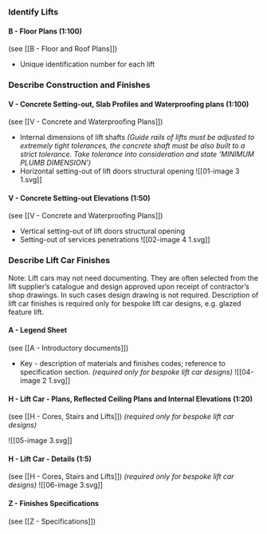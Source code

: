 ### Identify Lifts

#### B - Floor Plans (1:100)
(see [[B - Floor and Roof Plans]])
- Unique identification number for each lift

### Describe Construction and Finishes

#### V - Concrete Setting-out, Slab Profiles and Waterproofing plans (1:100)
(see [[V - Concrete and Waterproofing Plans]])
- Internal dimensions of lift shafts _(Guide rails of lifts must be adjusted to extremely tight tolerances, the concrete shaft must be also built to a strict tolerance. Take tolerance into consideration and state ‘MINIMUM PLUMB DIMENSION’)_
- Horizontal setting-out of lift doors structural opening
![[01-image 3 1.svg]]

#### V - Concrete Setting-out Elevations (1:50)
(see [[V - Concrete and Waterproofing Plans]])
- Vertical setting-out of lift doors structural opening
- Setting-out of services penetrations
![[02-image 4 1.svg]]

### Describe Lift Car Finishes
Note: 
Lift cars may not need documenting. They are often selected from the lift supplier’s catalogue and design approved upon receipt of contractor’s shop drawings. In such cases design drawing is not required. Description of lift car finishes is required only for bespoke lift car designs, e.g. glazed feature lift.


#### A - Legend Sheet
(see [[A - Introductory documents]])
- Key - description of materials and finishes codes; reference to specification section. _(required only for bespoke lift car designs)_
![[04-image 2 1.svg]]

#### H - Lift Car - Plans, Reflected Ceiling Plans and Internal Elevations (1:20)
(see [[H - Cores, Stairs and Lifts]])
_(required only for bespoke lift car designs)_

![[05-image 3.svg]]


#### H - Lift Car - Details (1:5)
(see [[H - Cores, Stairs and Lifts]])
_(required only for bespoke lift car designs)_
![[06-image 3.svg]]

#### Z - Finishes Specifications
(see [[Z - Specifications]])
